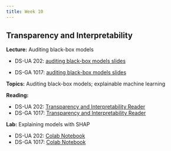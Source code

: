 ```yaml
---
title: Week 10
---
```


## Transparency and Interpretability

**Lecture:** Auditing black-box models

* DS-UA 202: [auditing black-box models slides](../../../assets/10_black_box_202.pdf)

* DS-GA 1017: [auditing black-box models slides](../../../assets/10_BlackBox_1017.pdf)


**Topics:** Auditing black-box models; explainable machine learning

**Reading:**

* DS-UA 202: [Transparency and Interpretability Reader](./../../assets/transparency_reader_ua202_2022)
* DS-GA 1017: [Transparency and Interpretability Reader](../../../assets/transparency_reader.pdf)

**Lab:** Explaining models with SHAP

* DS-UA 202: [Colab Notebook](https://colab.research.google.com/drive/1Y5qwGwy1v_l25ZOtZOPN15ZOfiQkfOWK?usp=sharing)
* DS-GA 1017: [Colab Notebook](https://colab.research.google.com/drive/1IyOjGaIMB_WCOn6vw16q_WCE3l52bqEp?usp=sharing)
